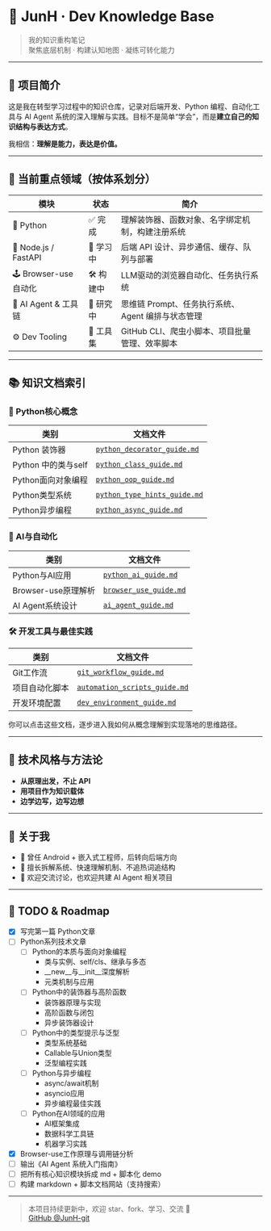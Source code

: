 # 🧠 JunH · Dev Knowledge Base

> 我的知识重构笔记  
> 聚焦底层机制 · 构建认知地图 · 凝练可转化能力

---

## 📘 项目简介

这是我在转型学习过程中的知识仓库，记录对后端开发、Python 编程、自动化工具与 AI Agent 系统的深入理解与实践。目标不是简单“学会”，而是**建立自己的知识结构与表达方式**。

我相信：**理解是能力，表达是价值。**

---

## 🎯 当前重点领域（按体系划分）

| 模块           | 状态   | 简介 |
|----------------|--------|------|
| 🧱 Python    | ✅ 完成 | 理解装饰器、函数对象、名字绑定机制，构建注册系统 |
| 🔗 Node.js / FastAPI | 🧭 学习中 | 后端 API 设计、异步通信、缓存、队列与部署 |
| 🕹️ Browser-use 自动化 | 🛠️ 构建中 | LLM驱动的浏览器自动化、任务执行系统 |
| 🤖 AI Agent & 工具链 | 🔬 研究中 | 思维链 Prompt、任务执行系统、Agent 编排与状态管理 |
| ⚙️ Dev Tooling      | 🧰 工具集 | GitHub CLI、爬虫小脚本、项目批量管理、效率脚本 |

---

## 📚 知识文档索引

### 🐍 Python核心概念
| 类别 | 文档文件 |
|------|----------|
| Python 装饰器 | [`python_decorator_guide.md`](./python_decorator_guide.md) |
| Python 中的类与self | [`python_class_guide.md`](./python_class_guide.md) |
| Python面向对象编程 | [`python_oop_guide.md`](./python_oop_guide.md) |
| Python类型系统 | [`python_type_hints_guide.md`](./python_type_hints_guide.md) |
| Python异步编程 | [`python_async_guide.md`](./python_async_guide.md) |

### 🤖 AI与自动化
| 类别 | 文档文件 |
|------|----------|
| Python与AI应用 | [`python_ai_guide.md`](./python_ai_guide.md) |
| Browser-use原理解析 | [`browser_use_guide.md`](./browser_use_guide.md) |
| AI Agent系统设计 | [`ai_agent_guide.md`](./ai_agent_guide.md) |

### 🛠️ 开发工具与最佳实践
| 类别 | 文档文件 |
|------|----------|
| Git工作流 | [`git_workflow_guide.md`](./git_workflow_guide.md) |
| 项目自动化脚本 | [`automation_scripts_guide.md`](./automation_scripts_guide.md) |
| 开发环境配置 | [`dev_environment_guide.md`](./dev_environment_guide.md) |

你可以点击这些文档，逐步进入我如何从概念理解到实现落地的思维路径。

---

## 🔧 技术风格与方法论

- **从原理出发，不止 API**
- **用项目作为知识载体**
- **边学边写，边写边想**

---

## 👤 关于我

- 🎯 曾任 Android + 嵌入式工程师，后转向后端方向
- 📖 擅长拆解系统、快速理解机制、不追热词追结构
- 🤝 欢迎交流讨论，也欢迎共建 AI Agent 相关项目

---

## 📌 TODO & Roadmap

- [x] 写完第一篇 Python文章
- [ ] Python系列技术文章
  - [ ] Python的本质与面向对象编程
    - 类与实例、self/cls、继承与多态
    - __new__与__init__深度解析
    - 元类机制与应用
  - [ ] Python中的装饰器与高阶函数
    - 装饰器原理与实现
    - 高阶函数与闭包
    - 异步装饰器设计
  - [ ] Python中的类型提示与泛型
    - 类型系统基础
    - Callable与Union类型
    - 泛型编程实践
  - [ ] Python与异步编程
    - async/await机制
    - asyncio应用
    - 异步编程最佳实践
  - [ ] Python在AI领域的应用
    - AI框架集成
    - 数据科学工具链
    - 机器学习实践
- [x] Browser-use工作原理与调用链分析
- [ ] 输出《AI Agent 系统入门指南》
- [ ] 把所有核心知识模块拆成 md + 脚本化 demo
- [ ] 构建 markdown + 脚本文档网站（支持搜索）

---

> 本项目持续更新中，欢迎 star、fork、学习、交流 🙌  
> [GitHub @JunH-git](https://github.com/JunH-git)
